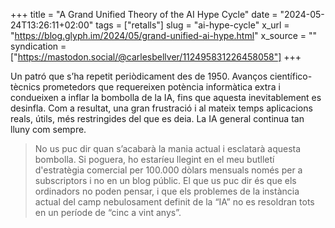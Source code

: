 +++
title = "A Grand Unified Theory of the AI Hype Cycle"
date = "2024-05-24T13:26:11+02:00"
tags = ["retalls"]
slug = "ai-hype-cycle"
x_url = "https://blog.glyph.im/2024/05/grand-unified-ai-hype.html"
x_source = ""
syndication = ["https://mastodon.social/@carlesbellver/112495831226458058"]
+++

Un patró que s’ha repetit periòdicament des de 1950. Avanços científico-tècnics prometedors que requereixen potència informàtica extra i condueixen a inflar la bombolla de la IA, fins que aquesta inevitablement es desinfla. Com a resultat, una gran frustració i al mateix temps aplicacions reals, útils, més restringides del que es deia. La IA general continua tan lluny com sempre.

> No us puc dir quan s’acabarà la mania actual i esclatarà aquesta bombolla. Si poguera, ho estaríeu llegint en el meu butlletí d'estratègia comercial per 100.000 dòlars mensuals només per a subscriptors i no en un blog públic. El que us puc dir és que els ordinadors no poden pensar, i que els problemes de la instància actual del camp nebulosament definit de la “IA” no es resoldran tots en un període de “cinc a vint anys”.